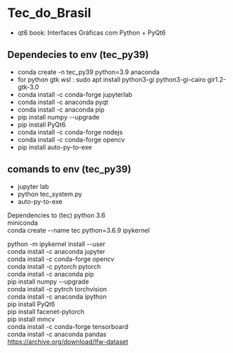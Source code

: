 # Tec_do_Brasil

- qt6 book: Interfaces Gráficas com Python + PyQt6

## Dependecies to env (tec_py39)
- conda create -n tec_py39 python=3.9 anaconda
- for python gtk wsl : sudo apt install python3-gi python3-gi-cairo gir1.2-gtk-3.0
- conda install -c conda-forge jupyterlab
- conda install -c anaconda pyqt
- conda install -c anaconda pip
- pip install numpy --upgrade
- pip install PyQt6
- conda install -c conda-forge nodejs
- conda install -c conda-forge opencv
- pip install auto-py-to-exe


## comands to env (tec_py39)
- jupyter lab
- python tec_system.py
- auto-py-to-exe


<p>Dependencies to (tec) python 3.6<br/>
miniconda<br/>
conda create --name tec python=3.6.9 ipykernel<br/>

python -m ipykernel install --user<br/>
conda install -c anaconda jupyter<br/>
conda install -c conda-forge opencv<br/>
conda install -c pytorch pytorch<br/>
conda install -c anaconda pip<br/>
pip install numpy --upgrade<br/>
conda install -c pytrch torchvision<br/>
conda install -c anaconda ipython<br/>
pip install PyQt6<br/>
pip install facenet-pytorch<br/>
pip install mmcv<br/>
conda install -c conda-forge tensorboard<br/>
conda install -c anaconda pandas<br/>
https://archive.org/download/lfw-dataset<br/>
<p/>
